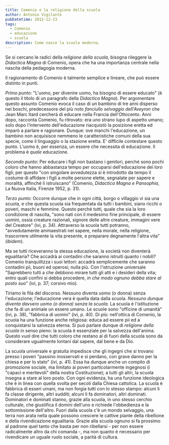 ```yaml
---
title: Comenio e la religione della scuola
author: Antonio Vigilante
pubDatetime: 2012-12-23
tags: 
  - Comenio
  - educazione
  - scuola
description: Come nasce la scuola moderna.
---
```


Se si cercano le radici della _religione della scuola_, bisogna rileggere la _Didactica Magna_ di Comenio, opera che ha una importanza centrale nella nascita della pedagogia moderna.

Il ragionamento di Comenio è talmente semplice e lineare, che può essere distinto in punti.

_Primo punto_: "L'uomo, per divenire uomo, ha bisogno di essere educato" (è questo il titolo di un paragrafo della _Didactica Magna_). Per argomentare questo assunto Comenio evoca il caso di un bambino di tre anni disperso nei boschi, predecessore del più noto _fanciullo selvaggio dell'Aveyron_ che Jean Marc Itard cercherà di educare nella Francia dell'Ottocento. Anni dopo, racconta Comenio, fu ritrovato: era uno strano lupo di aspetto umano; solo dopo l'intervento dell'educazione riacquistò la posizione eretta ed imparò a parlare e ragionare. Dunque: ove manchi l'educazione, un bambino non acquisisce nemmeno le caratteristiche comuni della sua specie, come il linguaggio o la stazione eretta. E' difficile contestare questo punto. L'uomo è, per essenza, un essere che necessita di educazione. Il problema è _quale_ educazione.

_Secondo punto_: Per educare i figli non bastano i genitori, perché sono pochi coloro che hanno abbastanza tempo per occuparsi dell'educazione dei loro figli; per questo "con singolare avvedutezza si è introdotto da tempo il costume di affidare i figli a molte persone elette, segnalate per sapere e moralità, affinché li istruiscano" (Comenio, _Didactica Magna e Pansophia_, La Nuova Italia, Firenze 1952, p. 31).

_Terzo punto_: Occorre dunque che in ogni città, borgo o villaggio vi sia una scuola, e che questa scuola sia frequentata da tutti i bambini, siano ricchi o poveri, maschi e femmine. Questo perché tutti, quale che sia la loro condizione di nascita, "sono nati con il medesimo fine principale, di essere uomini, ossia creature razionali, signore delle altre creature, immagini vere del Creatore" (ivi, p. 34). Attraverso la scuola tutti potranno, "avvedutamente ammaestrati nel sapere, nella morale, nella religione, trascorrere utilmente la vita presente, e preparare degnamente l'altra vita" (_ibidem_).

Ma se tutti riceveranno la stessa educazione, la società non diventerà egualitaria? Che accadrà ai contadini che saranno istruiti quanto i nobili? Comenio tranquillizza i suoi lettori: accadrà semplicemente che saranno contadini pii, buoni ed operosi; nulla più. Con l'istruzione universale "Saprebbero tutti a che debbono mirare tutti gli atti e i desideri della vita; entro quali confini si debba procedere, _in che modo ognuno debba stare al posto suo_" (ivi, p. 37; corsivo mio).

Tiriamo le fila del discorso. Nessuno diventa uomo (o donna) senza l'educazione; l'educazione vera è quella data dalla scuola. _Nessuno dunque diventa davvero uomo (o donna) senza la scuola._ La scuola è l'istituzione che fa di un animale un essere umano. Le scuole sono "officine di umanità" (ivi, p. 38), "fabbrica di uomini" (ivi, p. 40). Di più: nell'ottica di Comenio, la scuola ha una funzione anche religiosa: educa ad essere pii ed a conquistarsi la salvezza eterna. Si può parlare dunque di _religione della scuola_ in senso pieno: la scuola è essenziale per la salvezza dell'anima. Questo vuol dire che tutti coloro che restano al di fuori della scuola sono da considerare ugualmente lontani dal sapere, dal bene e da Dio.

La scuola universale e gratuita impedisce che gli ingegni che si trovano presso i poveri "passino inosservati e si perdano, con grave danno per la chiesa e per lo stato" (ivi, p. 41). Essa ha dunque anche un compito di promozione sociale, ma limitato ai poveri particolarmente ingegnosi (i "capaci e meritevoli" della nostra Costituzione); a tutti gli altri, la scuola insegna a stare al loro posto. Con ogni evidenza, ha una funzione ideologica che è in linea con quella svolta per secoli dalla Chiesa cattolica. La scuola è fabbrica di esseri umani, ma non forgia tutti con lo stesso stampo: alcuni li fa classe dirigente, altri sudditi; alcuni li fa dominatori, altri dominati. Dominatori e dominati stanno, grazie alla scuola, in uno stesso cerchio culturale, che giustifica il domini dell'uno e richiede l'obbedienza e la sottomissione dell'altro. Fuori dalla scuola c'è un mondo selvaggio, una terra non arata nella quale possono crescere le cattive piante della ribellione e della rivendicazione egualitaria. Grazie alla scuola ognuno si fa prossimo al padrone quel tanto che basta per non ribellarsi - per non essere radicalmente altro da chi comanda -, ma non quanto è necessario per rivendicare un uguale ruolo sociale, a parità di cultura.
